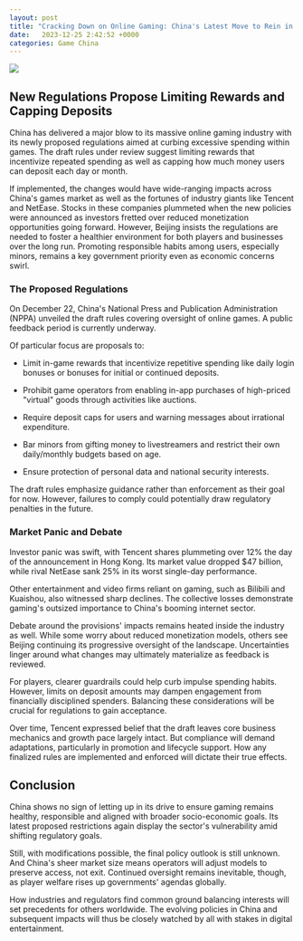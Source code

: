 ```yaml
---
layout: post
title: "Cracking Down on Online Gaming: China's Latest Move to Rein in Spending"
date:   2023-12-25 2:42:52 +0000
categories: Game China
---
```

![](https://cdn.tuoitre.vn/thumb_w/1200/471584752817336320/2023/12/24/nguoi-choi-game-trung-quoc-read-only-17033799052951887035094.jpg)

## New Regulations Propose Limiting Rewards and Capping Deposits

China has delivered a major blow to its massive online gaming industry with its newly proposed regulations aimed at curbing excessive spending within games. The draft rules under review suggest limiting rewards that incentivize repeated spending as well as capping how much money users can deposit each day or month.

If implemented, the changes would have wide-ranging impacts across China's games market as well as the fortunes of industry giants like Tencent and NetEase. Stocks in these companies plummeted when the new policies were announced as investors fretted over reduced monetization opportunities going forward.
However, Beijing insists the regulations are needed to foster a healthier environment for both players and businesses over the long run. Promoting responsible habits among users, especially minors, remains a key government priority even as economic concerns swirl.

### The Proposed Regulations

On December 22, China's National Press and Publication Administration (NPPA) unveiled the draft rules covering oversight of online games. A public feedback period is currently underway.

Of particular focus are proposals to:

- Limit in-game rewards that incentivize repetitive spending like daily login bonuses or bonuses for initial or continued deposits.

- Prohibit game operators from enabling in-app purchases of high-priced "virtual" goods through activities like auctions.

- Require deposit caps for users and warning messages about irrational expenditure.

- Bar minors from gifting money to livestreamers and restrict their own daily/monthly budgets based on age.

- Ensure protection of personal data and national security interests.

The draft rules emphasize guidance rather than enforcement as their goal for now. However, failures to comply could potentially draw regulatory penalties in the future.

### Market Panic and Debate

Investor panic was swift, with Tencent shares plummeting over 12% the day of the announcement in Hong Kong. Its market value dropped $47 billion, while rival NetEase sank 25% in its worst single-day performance.

Other entertainment and video firms reliant on gaming, such as Bilibili and Kuaishou, also witnessed sharp declines. The collective losses demonstrate gaming's outsized importance to China's booming internet sector.

Debate around the provisions' impacts remains heated inside the industry as well. While some worry about reduced monetization models, others see Beijing continuing its progressive oversight of the landscape. Uncertainties linger around what changes may ultimately materialize as feedback is reviewed.

For players, clearer guardrails could help curb impulse spending habits. However, limits on deposit amounts may dampen engagement from financially disciplined spenders. Balancing these considerations will be crucial for regulations to gain acceptance.

Over time, Tencent expressed belief that the draft leaves core business mechanics and growth pace largely intact. But compliance will demand adaptations, particularly in promotion and lifecycle support. How any finalized rules are implemented and enforced will dictate their true effects.

## Conclusion

China shows no sign of letting up in its drive to ensure gaming remains healthy, responsible and aligned with broader socio-economic goals. Its latest proposed restrictions again display the sector's vulnerability amid shifting regulatory goals.

Still, with modifications possible, the final policy outlook is still unknown. And China's sheer market size means operators will adjust models to preserve access, not exit. Continued oversight remains inevitable, though, as player welfare rises up governments' agendas globally.

How industries and regulators find common ground balancing interests will set precedents for others worldwide. The evolving policies in China and subsequent impacts will thus be closely watched by all with stakes in digital entertainment.